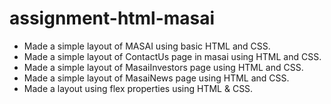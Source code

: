 # assignment-html-masai
- Made a simple layout of MASAI using basic HTML and CSS.
- Made a simple layout of ContactUs page in masai using HTML and CSS.
- Made a simple layout of MasaiInvestors page using HTML and CSS.
- Made a simple layout of MasaiNews page using HTML and CSS.
- Made a layout using flex properties using HTML & CSS.
